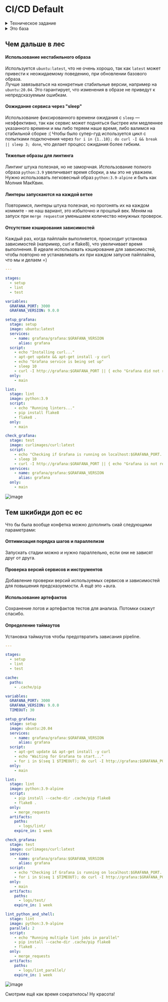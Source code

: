 # CI/CD Default

<details>
<summary> Техническое задание </summary>

Написать “плохой” CI/CD файл, который работает, но в нем есть не менее пяти “bad practices” по написанию CI/CD
Написать “хороший” CI/CD, в котором эти плохие практики исправлены
В Readme описать каждую из плохих практик в плохом файле, почему она плохая и как в хорошем она была исправлена, как исправление повлияло на результат
</details>

<details>
<summary> Это база </summary>

Была написана роль для раскатки grafana + плейбук. Для неё так же был написан фундамент `.gitlab-ci` который мы будем сначала портить, а потом исправлять. 

```yaml
---

stages:
  - setup
  - lint
  - test

variables:
  GRAFANA_PORT: 3000
  GRAFANA_VERSION: 9.0.0

setup_grafana:
  stage: setup
  image: ubuntu:latest
  services:
    - name: grafana/grafana:$GRAFANA_VERSION
      alias: grafana
  script:
    - echo "Installing curl..."
    - apt-get update && apt-get install -y curl 
    - echo "Grafana service is being set up"
    - sleep 10  
    - curl -I http://grafana:$GRAFANA_PORT || { echo "Grafana did not respond"; exit 1; }
  only:
    - main

lint:
  stage: lint
  image: python:3.9
  script:
    - echo "Running linters..."
    - pip install flake8
    - flake8 .
  only:
    - main

check_grafana:
  stage: test
  image: curlimages/curl:latest
  script:
    - echo "Checking if Grafana is running on localhost:$GRAFANA_PORT..."
    - sleep 10
    - curl -I http://grafana:$GRAFANA_PORT || { echo "Grafana is not responding!"; exit 1; }
  services:
    - name: grafana/grafana:$GRAFANA_VERSION
      alias: grafana
  only:
    - main
```

хорошего тут мало конечно...
![image](https://github.com/user-attachments/assets/d88c6d0e-bc00-40cf-9900-dab0e41dae14)
</details>

## Чем дальше в лес

#### Использование нестабильного образа 
Используется `ubuntu:latest`, что не очень хорошо, так как `latest`  может привести к неожидаемому поведению, при обновлении базового образа.  
Лучше завязываться на конкретные стабильные версии, например на `ubuntu:20.04`. Это гарантирует, что изменения в образе не приведут к непредсказуемым ошибкам.

#### Оожидание сервиса через "sleep"
Использование фиксированного времени ожидания с `sleep` — неэффективно, так как сервис может подняться быстрее или медленнее указанного времени и мы либо теряем наше время, либо валимся на стабильной сборке :(
Чтобы было супер-гуд используется цикл с попытками подключения через `for i in {1..10}; do curl -I && break || sleep 3; done`, что делает процесс ожидания более гибким. 

#### Тяжелые образы для линтинга
Линтинг штука полезная, но не заморчная. Использование полного образа `python:3.9` увеличивает время сборки, а мы это не уважаем.
Нужно использовать легковесный образ `python:3.9-alpine` и быть как Молния МакКвин.

#### Линтеры запускаются на каждой ветке
Повторимся, линтеры штука полезная, но прогонять их на каждом коммите - не наш вариант, это избыточно и прошлый век.
Меням на запуск при `merge requests`и уменьшаем количество ненужных проверок.

#### Отсутствие кэширования зависимостей
Каждый раз, когда пайплайн выполняется, происходит установка зависимостей (например, curl и flake8), что увеличивает время выполнения.
В идеале использовать кэширование для зависимостей, чтобы повторно не устанавливать их при каждом запуске пайплайна, что мы и делаем =) 

```yaml
---

stages:
  - setup
  - lint
  - test

variables:
  GRAFANA_PORT: 3000
  GRAFANA_VERSION: 9.0.0

setup_grafana:
  stage: setup
  image: ubuntu:latest
  services:
    - name: grafana/grafana:$GRAFANA_VERSION
      alias: grafana
  script:
    - echo "Installing curl..."
    - apt-get update && apt-get install -y curl 
    - echo "Grafana service is being set up"
    - sleep 10  
    - curl -I http://grafana:$GRAFANA_PORT || { echo "Grafana did not respond"; exit 1; }
  only:
    - main

lint:
  stage: lint
  image: python:3.9
  script:
    - echo "Running linters..."
    - pip install flake8
    - flake8 .
  only:
    - main

check_grafana:
  stage: test
  image: curlimages/curl:latest
  script:
    - echo "Checking if Grafana is running on localhost:$GRAFANA_PORT..."
    - sleep 10
    - curl -I http://grafana:$GRAFANA_PORT || { echo "Grafana is not responding!"; exit 1; }
  services:
    - name: grafana/grafana:$GRAFANA_VERSION
      alias: grafana
  only:
    - main
```
![image](https://github.com/user-attachments/assets/79ca12e0-1724-45d4-8c6d-ba8f2899cf2f)


## Тем шкибиди доп ес ес 

Что бы была вообще конфетка можно дополнить сиай следующими параметрами:

#### Оптимизация порядка шагов и параллелизм
Запускать стадии можно и нужно параллельно, если они не зависят друг от друга.

#### Проверка версий сервисов и инструментов
Добавление проверки версий используемых сервисов и зависимостей для повышения предсказуемости. А ещё это +aura.

#### Использование артефактов
Сохранение логов и артефактов тестов для анализа. Потомки скажут спасибо.

#### Определение таймаутов
Установка таймаутов чтобы предотвратить зависания pipeline.

```yaml
---

stages:
  - setup
  - lint
  - test

cache:
  paths:
    - .cache/pip

variables:
  GRAFANA_PORT: 3000
  GRAFANA_VERSION: 9.0.0
  TIMEOUT: 30 

setup_grafana:
  stage: setup
  image: ubuntu:20.04
  services:
    - name: grafana/grafana:$GRAFANA_VERSION
      alias: grafana
  script:
    - apt-get update && apt-get install -y curl
    - echo "Waiting for Grafana to start..."
    - for i in $(seq 1 $TIMEOUT); do curl -I http://grafana:$GRAFANA_PORT && break || sleep 1; done || (echo "Grafana not started in $TIMEOUT seconds" && exit 1)
  only:
    - main

lint:
  stage: lint
  image: python:3.9-alpine
  script:
    - pip install --cache-dir .cache/pip flake8
    - flake8 .
  only:
    - merge_requests
  artifacts:
    paths:
      - logs/lint/
    expire_in: 1 week  

check_grafana:
  stage: test
  image: curlimages/curl:latest
  services:
    - name: grafana/grafana:$GRAFANA_VERSION
      alias: grafana
  script:
    - echo "Checking if Grafana is running on localhost:$GRAFANA_PORT..."
    - for i in $(seq 1 $TIMEOUT); do curl -I http://grafana:$GRAFANA_PORT && break || sleep 1; done || (echo "Grafana not responding in $TIMEOUT seconds" && exit 1)
  only:
    - main
  artifacts:
    paths:
      - logs/test/
    expire_in: 1 week

lint_python_and_shell:
  stage: lint
  image: python:3.9-alpine
  parallel: 2 
  script:
    - echo "Running multiple lint jobs in parallel"
    - pip install --cache-dir .cache/pip flake8
    - flake8 .
  only:
    - merge_requests
  artifacts:
    paths:
      - logs/lint_parallel/
    expire_in: 1 week
```
![image](https://github.com/user-attachments/assets/5f066bad-9cf7-4528-8cff-8eb00abcbb3c)

Смотрим ещё как время сократилось! Ну красота! 
